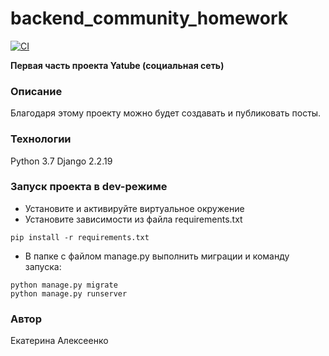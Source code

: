 # backend_community_homework

[![CI](https://github.com/yandex-praktikum/hw02_community/actions/workflows/python-app.yml/badge.svg?branch=master)](https://github.com/yandex-praktikum/hw02_community/actions/workflows/python-app.yml)

**Первая часть проекта Yatube (социальная сеть)**

### Описание
Благодаря этому проекту можно будет создавать и публиковать посты.

### Технологии
Python 3.7
Django 2.2.19

### Запуск проекта в dev-режиме
- Установите и активируйте виртуальное окружение
- Установите зависимости из файла requirements.txt
```
pip install -r requirements.txt
``` 
- В папке с файлом manage.py выполнить миграции и команду запуска:
```
python manage.py migrate
python manage.py runserver
```
### Автор
Екатерина Алексеенко
